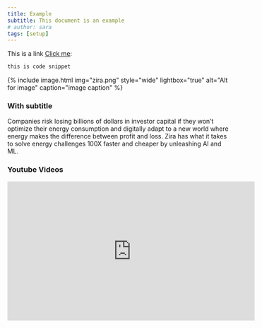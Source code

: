 ```yaml
---
title: Example
subtitle: This document is an example
# author: sara
tags: [setup]
---
```


This is a link [Click me](http://my.zira.us/):

```bash
this is code snippet
```

{% include image.html img="zira.png" style="wide" lightbox="true" alt="Alt for image" caption="image caption" %}

### With subtitle

Companies risk losing billions of dollars in investor capital if they won’t optimize their energy consumption and digitally adapt to a new world where energy makes the difference between profit and loss.  Zira has what it takes to solve energy challenges 100X faster and cheaper by unleashing AI and ML.

### Youtube Videos

<iframe width="560" height="315" src="https://www.youtube.com/embed/yBLdQ1a4-JI" title="YouTube video player" frameborder="0" allow="accelerometer; autoplay; clipboard-write; encrypted-media; gyroscope; picture-in-picture" allowfullscreen></iframe>


